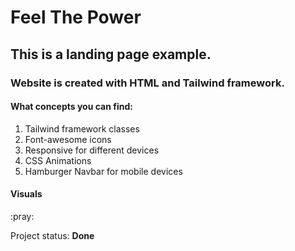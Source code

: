 # Feel The Power

## This is a landing page example.

### Website is created with HTML and Tailwind framework.

<div>
    <h4>What concepts you can find:</h4>
    <ol>
        <li>Tailwind framework classes</li>
        <li>Font-awesome icons </li>
        <li>Responsive for different devices</li>
        <li>CSS Animations</li>
        <li>Hamburger Navbar for mobile devices</li>
    </ol>
</div>

<h4>Visuals</h4>
:pray:

<p>Project status: <span style="font-weight: bold;">Done<span></p>
